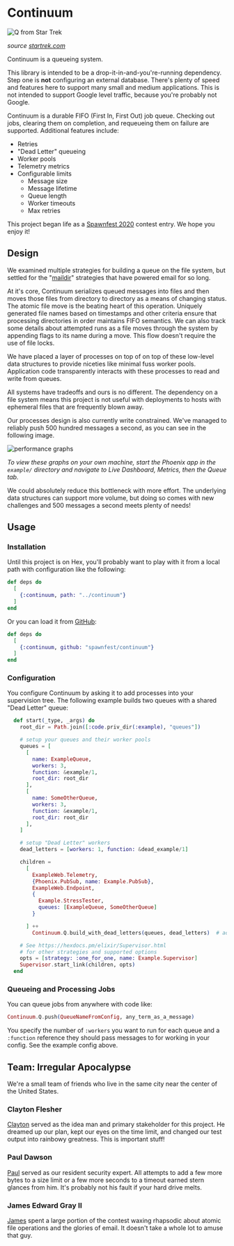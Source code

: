 # Continuum

![Q from Star Trek](https://raw.githubusercontent.com/spawnfest/continuum/master/media/q.jpg)

_source [startrek.com](https://www.startrek.com/database_article/q-aliens)_

Continuum is a queueing system.

This library is intended to be a drop-it-in-and-you're-running dependency.  Step
one is **not** configuring an external database.  There's plenty of speed and 
features here to support many small and medium applications.  This is not 
intended to support Google level traffic, because you're probably not Google.

Continuum is a durable FIFO (First In, First Out) job queue.  Checking out jobs,
clearing them on completion, and requeueing them on failure are supported.
Additional features include:

* Retries
* "Dead Letter" queueing
* Worker pools
* Telemetry metrics
* Configurable limits
    * Message size
    * Message lifetime
    * Queue length
    * Worker timeouts
    * Max retries
    
This project began life as a [Spawnfest 2020](https://spawnfest.github.io/) 
contest entry.  We hope you enjoy it!

## Design

We examined multiple strategies for building a queue on the file system, but 
settled for the "[maildir](http://cr.yp.to/proto/maildir.html)" strategies that 
have powered email for so long.

At it's core, Continuum serializes queued messages into files and then moves 
those files from directory to directory as a means of changing status.  The 
atomic file move is the beating heart of this operation.  Uniquely generated 
file names based on timestamps and other criteria ensure that processing 
directories in order maintains FIFO semantics.  We can also track some details 
about attempted runs as a file moves through the system by appending flags to 
its name during a move.  This flow doesn't require the use of file locks.

We have placed a layer of processes on top of on top of these low-level data 
structures to provide niceties like minimal fuss worker pools.  Application code
transparently interacts with these processes to read and write from queues.

All systems have tradeoffs and ours is no different.  The dependency on a file 
system means this project is not useful with deployments to hosts with ephemeral
files that are frequently blown away.

Our processes design is also currently write constrained.  We've managed to 
reliably push 500 hundred messages a second, as you can see in the following 
image.

![performance graphs](https://raw.githubusercontent.com/spawnfest/continuum/master/media/early_performance.png)

_To view these graphs on your own machine, start the Phoenix app in the 
`example/` directory and navigate to Live Dashboard, Metrics, then the Queue 
tab._

We could absolutely reduce this bottleneck with more effort.  The underlying 
data structures can support more volume, but doing so comes with new challenges 
and 500 messages a second meets plenty of needs!

## Usage

### Installation

Until this project is on Hex, you'll probably want to play with it from a local 
path with configuration like the following:

```elixir
def deps do
  [
    {:continuum, path: "../continuum"}
  ]
end
```

Or you can load it from [GitHub](https://github.com/spawnfest/continuum):

```elixir
def deps do
  [
    {:continuum, github: "spawnfest/continuum"}
  ]
end
```

### Configuration

You configure Continuum by asking it to add processes into your supervision 
tree.  The following example builds two queues with a shared "Dead Letter" 
queue:

```elixir
  def start(_type, _args) do
    root_dir = Path.join([:code.priv_dir(:example), "queues"])

    # setup your queues and their worker pools
    queues = [
      [
        name: ExampleQueue,
        workers: 3,
        function: &example/1,
        root_dir: root_dir
      ],
      [
        name: SomeOtherQueue,
        workers: 3,
        function: &example/1,
        root_dir: root_dir
      ],
    ]

    # setup "Dead Letter" workers
    dead_letters = [workers: 1, function: &dead_example/1]

    children =
      [
        ExampleWeb.Telemetry,
        {Phoenix.PubSub, name: Example.PubSub},
        ExampleWeb.Endpoint,
        {
          Example.StressTester,
          queues: [ExampleQueue, SomeOtherQueue]
        }

      ] ++
        Continuum.Q.build_with_dead_letters(queues, dead_letters)  # add queues!

    # See https://hexdocs.pm/elixir/Supervisor.html
    # for other strategies and supported options
    opts = [strategy: :one_for_one, name: Example.Supervisor]
    Supervisor.start_link(children, opts)
  end
```

### Queueing and Processing Jobs

You can queue jobs from anywhere with code like:

```elixir
Continuum.Q.push(QueueNameFromConfig, any_term_as_a_message)
```

You specify the number of `:workers` you want to run for each queue and a 
`:function` reference they should pass messages to for working in your config.
See the example config above.

## Team:  Irregular Apocalypse

We're a small team of friends who live in the same city near the center of the 
United States.

### Clayton Flesher

[Clayton](https://twitter.com/claytonflesher) served as the idea man and primary
stakeholder for this project.  He dreamed up our plan, kept our eyes on the time
limit, and changed our test output into rainbowy greatness.  This is important 
stuff!

### Paul Dawson

[Paul](https://twitter.com/piisalie) served as our resident security expert.
All attempts to add a few more bytes to a size limit or a few more seconds to a
timeout earned stern glances from him.  It's probably not his fault if your hard
drive melts.

### James Edward Gray II

[James](https://twitter.com/JEG2) spent a large portion of the contest waxing 
rhapsodic about atomic file operations and the glories of email.  It doesn't 
take a whole lot to amuse that guy.

